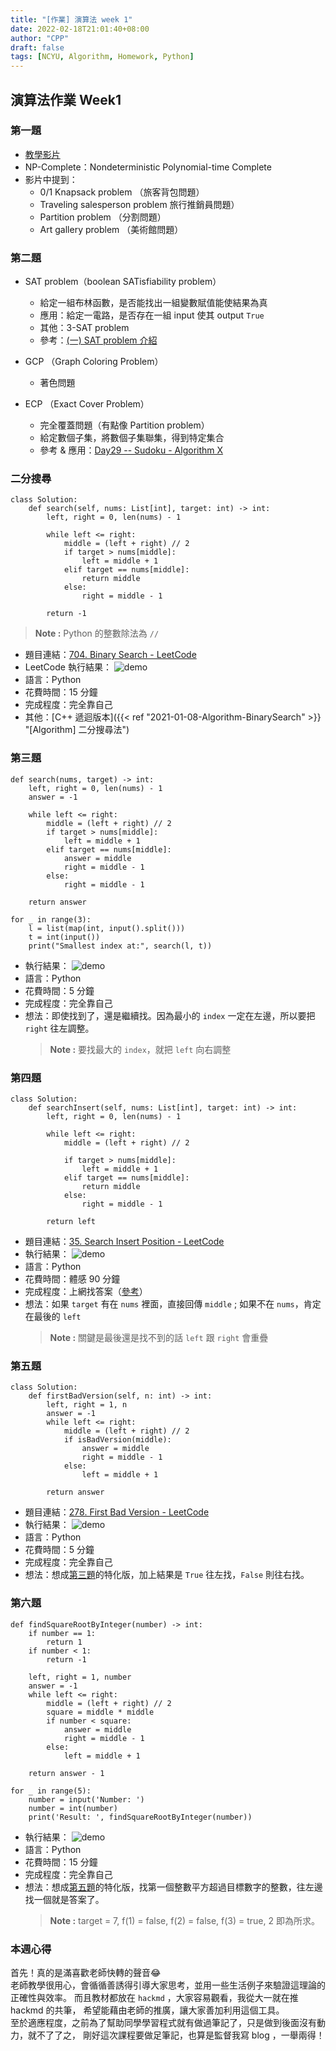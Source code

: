 ```yaml
---
title: "[作業] 演算法 week 1"
date: 2022-02-18T21:01:40+08:00
author: "CPP"
draft: false
tags: [NCYU, Algorithm, Homework, Python]
---
```


## 演算法作業 Week1

### 第一題
* [教學影片](https://www.youtube.com/watch?v=52eRysOaP1c)
* NP-Complete：Nondeterministic Polynomial-time Complete
* 影片中提到：
    - 0/1 Knapsack problem （旅客背包問題）
    - Traveling salesperson problem 旅行推銷員問題）
    - Partition problem （分割問題）
    - Art gallery problem （美術館問題）

### 第二題
* SAT problem（boolean SATisfiability problem）
    - 給定一組布林函數，是否能找出一組變數賦值能使結果為真
    - 應用：給定一電路，是否存在一組 input 使其 output `True`
    - 其他：3-SAT problem
    - 參考：[(一) SAT problem 介紹](https://willyc20.github.io/2016/12/17/sat-problem-1/)

* GCP （Graph Coloring Problem）
    - 著色問題

* ECP （Exact Cover Problem）
    - 完全覆蓋問題（有點像 Partition problem）
    - 給定數個子集，將數個子集聯集，得到特定集合
    - 參考 & 應用：[Day29 -- Sudoku - Algorithm X](https://ithelp.ithome.com.tw/articles/10249684)

### 二分搜尋
```python=
class Solution:
    def search(self, nums: List[int], target: int) -> int:
        left, right = 0, len(nums) - 1

        while left <= right:
            middle = (left + right) // 2
            if target > nums[middle]:
                left = middle + 1
            elif target == nums[middle]:
                return middle
            else:
                right = middle - 1

        return -1
```
> **Note :** Python 的整數除法為 `//`

* 題目連結：[704. Binary Search - LeetCode](https://leetcode.com/problems/binary-search/)
* LeetCode 執行結果： ![demo](/images/binary_search_result_with_leetcode.png)
* 語言：Python
* 花費時間：15 分鐘
* 完成程度：完全靠自己
* 其他：[C++ 遞迴版本]({{< ref "2021-01-08-Algorithm-BinarySearch" >}} "[Algorithm] 二分搜尋法")


### 第三題
```Python=
def search(nums, target) -> int:
	left, right = 0, len(nums) - 1
	answer = -1

	while left <= right:
		middle = (left + right) // 2
		if target > nums[middle]:
			left = middle + 1
		elif target == nums[middle]:
			answer = middle
			right = middle - 1
		else:
			right = middle - 1

	return answer

for _ in range(3):
	l = list(map(int, input().split()))
	t = int(input())
	print("Smallest index at:", search(l, t))
```

* 執行結果： ![demo](/images/binary_search_result_with_input_and_output.png)
* 語言：Python
* 花費時間：5 分鐘
* 完成程度：完全靠自己
* 想法：即使找到了，還是繼續找。因為最小的 `index` 一定在左邊，所以要把 `right` 往左調整。
    > **Note :** 要找最大的 `index`，就把 `left` 向右調整

### 第四題
```Python=
class Solution:
    def searchInsert(self, nums: List[int], target: int) -> int:
        left, right = 0, len(nums) - 1

        while left <= right:
            middle = (left + right) // 2

            if target > nums[middle]:
                left = middle + 1
            elif target == nums[middle]:
                return middle
            else:
                right = middle - 1

        return left
```

* 題目連結：[35. Search Insert Position - LeetCode](https://leetcode.com/problems/search-insert-position/)
* 執行結果： ![demo](/images/binary_search_insert_result.png)
* 語言：Python
* 花費時間：體感 90 分鐘
* 完成程度：上網找答案（[參考](https://leetcode.com/problems/search-insert-position/discuss/1785791/Easiest-JAVA-Solution-100-faster)）
* 想法：如果 `target` 有在 `nums` 裡面，直接回傳 `middle` ; 如果不在 `nums`，肯定在最後的 `left`
    > **Note :** 關鍵是最後還是找不到的話 `left` 跟 `right` 會重疊

### 第五題
```Python=
class Solution:
    def firstBadVersion(self, n: int) -> int:
        left, right = 1, n
        answer = -1
        while left <= right:
            middle = (left + right) // 2
            if isBadVersion(middle):
                answer = middle
                right = middle - 1
            else:
                left = middle + 1

        return answer
```

* 題目連結：[278. First Bad Version - LeetCode](https://leetcode.com/problems/first-bad-version/)
* 執行結果： ![demo](/images/binary_search_application_result.png)
* 語言：Python
* 花費時間：5 分鐘
* 完成程度：完全靠自己
* 想法：想成[第三題](#第三題)的特化版，加上結果是 `True` 往左找，`False` 則往右找。

### 第六題
```Python=
def findSquareRootByInteger(number) -> int:
	if number == 1:
		return 1
	if number < 1:
		return -1

	left, right = 1, number
	answer = -1
	while left <= right:
		middle = (left + right) // 2
		square = middle * middle
		if number < square:
			answer = middle
			right = middle - 1
		else:
			left = middle + 1

	return answer - 1

for _ in range(5):
	number = input('Number: ')
	number = int(number)
	print('Result: ', findSquareRootByInteger(number))
```

* 執行結果： ![demo](/images/find_square_root_by_binary_search.png)
* 語言：Python
* 花費時間：15 分鐘
* 完成程度：完全靠自己
* 想法：想成[第五題](#第五題)的特化版，找第一個整數平方超過目標數字的整數，往左邊找一個就是答案了。
    > **Note :** target = 7, f(1) = false, f(2) = false, f(3) = true, 2 即為所求。

### 本週心得
首先！真的是滿喜歡老師快轉的聲音😂  
老師教學很用心，會循循善誘得引導大家思考，並用一些生活例子來驗證這理論的正確性與效率。
而且教材都放在 `hackmd` ，大家容易觀看，我從大一就在推 hackmd 的共筆，
希望能藉由老師的推廣，讓大家善加利用這個工具。  
至於適應程度，之前為了幫助同學學習程式就有做過筆記了，只是做到後面沒有動力，就不了了之，
剛好這次課程要做足筆記，也算是監督我寫 blog ，一舉兩得！
